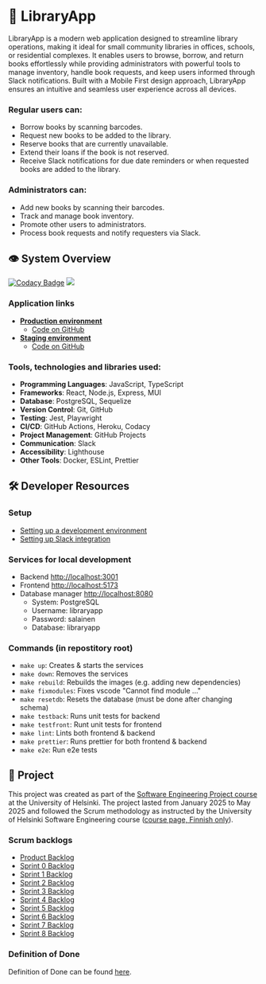 # 📖 LibraryApp

LibraryApp is a modern web application designed to streamline library operations, making it ideal for small community libraries in offices, schools, or residential complexes. It enables users to browse, borrow, and return books effortlessly while providing administrators with powerful tools to manage inventory, handle book requests, and keep users informed through Slack notifications. Built with a Mobile First design approach, LibraryApp ensures an intuitive and seamless user experience across all devices.

### Regular users can:
- Borrow books by scanning barcodes.
- Request new books to be added to the library.
- Reserve books that are currently unavailable.
- Extend their loans if the book is not reserved.
- Receive Slack notifications for due date reminders or when requested books are added to the library.

### Administrators can:
- Add new books by scanning their barcodes.
- Track and manage book inventory.
- Promote other users to administrators.
- Process book requests and notify requesters via Slack.

## 👁️ System Overview

[![Codacy Badge](https://app.codacy.com/project/badge/Grade/d076ef5e55b14733b6292ddb3391bbdc)](https://app.codacy.com/gh/tuulestatemmattu/libraryapp/dashboard?utm_source=gh&utm_medium=referral&utm_content=&utm_campaign=Badge_grade)
![](https://byob.yarr.is/tuulestatemmattu/libraryapp/las)

### Application links
- **[Production environment](https://ohtu-library-7801af5eb8b8.herokuapp.com/)**
  - [Code on GitHub](https://github.com/tuulestatemmattu/libraryapp/tree/main)
- **[Staging environment](https://ohtu-library-staging-c43b89853868.herokuapp.com/)**
  - [Code on GitHub](https://github.com/tuulestatemmattu/libraryapp/tree/staging)

### Tools, technologies and libraries used:
- **Programming Languages**: JavaScript, TypeScript
- **Frameworks**: React, Node.js, Express, MUI
- **Database**: PostgreSQL, Sequelize
- **Version Control**: Git, GitHub
- **Testing**: Jest, Playwright
- **CI/CD**: GitHub Actions, Heroku, Codacy
- **Project Management**: GitHub Projects
- **Communication**: Slack
- **Accessibility**: Lighthouse
- **Other Tools**: Docker, ESLint, Prettier

## 🛠️ Developer Resources

### Setup
* [Setting up a development environment](documents/development_environment_setup.md)
* [Setting up Slack integration](https://github.com/tuulestatemmattu/libraryapp/blob/main/documents/slack_bot_setup.md)

### Services for local development
* Backend [http://localhost:3001](http://localhost:3001)
* Frontend [http://localhost:5173](http://localhost:5173)
* Database manager [http://localhost:8080](http://localhost:8080)
    * System: PostgreSQL
    * Username: libraryapp
    * Password: salainen
    * Database: libraryapp

### Commands (in repostitory root)
* `make up`: Creates & starts the services
* `make down`: Removes the services
* `make rebuild`: Rebuilds the images (e.g. adding new dependencies)
* `make fixmodules`: Fixes vscode "Cannot find module ..."
* `make resetdb`: Resets the database (must be done after changing schema)
* `make testback`: Runs unit tests for backend
* `make testfront`: Runt unit tests for frontend
* `make lint`: Lints both frontend & backend
* `make prettier`: Runs prettier for both frontend & backend
* `make e2e`: Run e2e tests

## 🚀 Project

This project was created as part of the [Software Engineering Project course](https://www.helsinki.fi/en/innovations-and-cooperation/innovations-and-entrepreneurship/business-collaboration-and-partnership/benefit-expertise-our-students/software-engineering-project) at the University of Helsinki. The project lasted from January 2025 to May 2025 and followed the Scrum methodology as instructed by the University of Helsinki Software Engineering course ([course page, Finnish only](https://ohjelmistotuotanto-hy.github.io/)).

### Scrum backlogs
- [Product Backlog](https://github.com/orgs/tuulestatemmattu/projects/19)
- [Sprint 0 Backlog](https://github.com/orgs/tuulestatemmattu/projects/21)
- [Sprint 1 Backlog](https://github.com/orgs/tuulestatemmattu/projects/24)
- [Sprint 2 Backlog](https://github.com/orgs/tuulestatemmattu/projects/26)
- [Sprint 3 Backlog](https://github.com/orgs/tuulestatemmattu/projects/28)
- [Sprint 4 Backlog](https://github.com/orgs/tuulestatemmattu/projects/30)
- [Sprint 5 Backlog](https://github.com/orgs/tuulestatemmattu/projects/31)
- [Sprint 6 Backlog](https://github.com/orgs/tuulestatemmattu/projects/33)
- [Sprint 7 Backlog](https://github.com/orgs/tuulestatemmattu/projects/36)
- [Sprint 8 Backlog](https://github.com/orgs/tuulestatemmattu/projects/37)

### Definition of Done
Definition of Done can be found [here](documents/definition_of_done.md).
